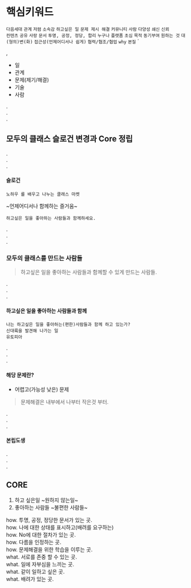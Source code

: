 # 핵심키워드
`다음세대` `관계` `저렴` `소속감` `하고싶은 일` `문제 제시 해결` `커뮤니티` `사람`  `다양성` `쇄신` `신뢰`    
`컨텐츠` `공유` `사랑` `문서` `투명, 공정, 정당, 합리`
`누구나` `플랫폼` `초심` `목적` `동기부여` `원하는 것` `대(형의)변(화)` 
`접근성(언제어디서나 쉽게)` `협력/협조/협업` `why` `본질` `

,  
- 일
- 관계
- 문제(제기/해결)
- 기술
- 사람

.   
.   
.   
## 모두의 클래스 슬로건 변경과 Core 정립

.   
.   
.   
#### 슬로건

`노하우 를 배우고 나누는 클래스 마켓`  

~언제어디서나 함께하는 즐거움~   

`하고싶은 일을 좋아하는 사람들과 함께하세요.`

.   
.   
.   
### 모두의 클래스를 만드는 사람들

> 하고싶은 일을 좋아하는 사람들과 함께할 수 있게 만드는 사람들.

.   
.   
.   
#### 하고싶은 일을 좋아하는 사람들과 함께
`나는 하고싶은 일을 좋아하는(편한)사람들과 함께 하고 있는가?`   
`신대륙을 발견해 나가는 일`   
`유토피아`    
 
.   
.   
.   
#### 해당 문제란?
- 어렵고(가능성 낮은) 문제

> 문제해결은 내부에서 나부터 작은것 부터. 

.   
.   
.   

#### 본립도생

.   
.   
.   

## CORE
1. 하고 싶은일 ~원하지 않는일~  
2. 좋아하는 사람들 ~불편한 사람들~  

how. 투명, 공정, 정당한 문서가 있는 곳.  
how. 나에 대한 상태를 표시하고(배려를 요구하는)  
how. No에 대한 절차가 있는 곳.   
how. 다름을 인정하는 곳.   
how. 문제해결을 위한 학습을 이루는 곳.   
what. 서로를 존중 할 수 있는 곳.   
what. 일에 자부심을 느끼는 곳.   
what. 같이 일하고 싶은 곳.   
what. 배려가 있는 곳.   
